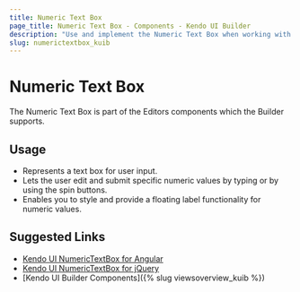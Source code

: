 ```yaml
---
title: Numeric Text Box
page_title: Numeric Text Box - Components - Kendo UI Builder
description: "Use and implement the Numeric Text Box when working with the Kendo UI Builder tool for creating and managing Angular and AngularJS-based web applications."
slug: numerictextbox_kuib
---
```


# Numeric Text Box

The Numeric Text Box is part of the Editors components which the Builder supports.

## Usage

* Represents a text box for user input.
* Lets the user edit and submit specific numeric values by typing or by using the spin buttons.
* Enables you to style and provide a floating label functionality for numeric values.

## Suggested Links

* [Kendo UI NumericTextBox for Angular](https://www.telerik.com/kendo-angular-ui/components/inputs/numerictextbox/)
* [Kendo UI NumericTextBox for jQuery](https://demos.telerik.com/kendo-ui/numerictextbox/index)
* [Kendo UI Builder Components]({% slug viewsoverview_kuib %})
